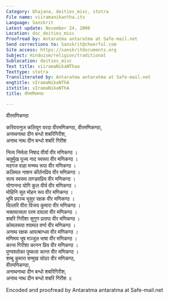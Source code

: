 ```yaml
---
Category: bhajana, deities_misc, stotra
File name: viiramanikantha.itx
Language: Sanskrit
Latest update: November 24, 2006
Location: doc_deities_misc
Proofread by: Antaratma antaratma at Safe-mail.net
Send corrections to: Sanskrit@cheerful.com
Site access: https://sanskritdocuments.org
Subject: Hinduism/religion/traditional
Sublocation: deities_misc
Text title: viiramaNikaNThaa
Texttype: stotra
Transliterated by: Antaratma antaratma at Safe-mail.net
engtitle: vIramaNikaNThA
itxtitle: vIramaNikaNThA
title: वीरमणिकण्ठा

---
```

  
 वीरमणिकण्ठा   
  
करिवरानुज कलियुग वरदा वीरमणिकण्ठा, वीरमणिकण्ठा,  
अनाथनाथा दीन बन्धो शबरिगिरीश,  
अनाथ नाथ दीन बन्धो शबरि गिरीश  
  
नित्य निर्मला निषाद वीर्या        वीर मणिकण्ठ ।  
चतुर्मुख पूज्य नाद स्वरूप      वीर मणिकण्ठ ।  
मदगज वाहा मन्मथ रूपा       वीर मणिकण्ठ ।  
कलिमल नाशन कीर्तनप्रिय       वीर मणिकण्ठ ।  
सत्य स्वरूप ताण्डवप्रिय          वीर मणिकण्ठ ।  
योगानन्द योगि कुल वीर्य           वीर मणिकण्ठ ।  
मोहिनि सुत मोहन रूप              वीर मणिकण्ठ ।  
भूमि प्रपञ्च भूसुर रक्षक      वीर मणिकण्ठ ।  
विल्लरि वीरा विजय कुमारा        वीर मणिकण्ठ ।  
भक्तवत्सला  परम दयाला       वीर मणिकण्ठ ।  
शबरि गिरीशा सुगुण प्रतापा    वीर मणिकण्ठ ।  
कोमलरूपा श्यामल वर्णा         वीर मणिकण्ठ ।  
अनाथ रक्षक आपत्बान्धव         वीर मणिकण्ठ ।  
मणिमय भूष मञ्जुल भाषा    वीर मणिकण्ठ ।  
कान्त गिरीशा कानन प्रिय        वीर मणिकण्ठ ।  
पुण्यश्लोका पुष्कला कान्त         वीर मणिकण्ठ ।  
शम्बु कुमारा षण्मुख सोदर      वीर मणिकण्ठ,  
वीरमणिकण्ठा,  
अनाथनाथा दीन बन्धो शबरिगिरीश,  
अनाथ नाथ दीन बन्धो शबरि गिरीश ॥  
  
  
Encoded and proofread by Antaratma antaratma at Safe-mail.net  
  
